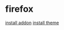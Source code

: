 # firefox
[install addon](https://color.firefox.com/?theme=XQAAAAJIBAAAAAAAAABBqYhm849SCicxcUcPX38oKRicm6da8pG5gi-DrbS7fiEFLUzDsWXWyUHMSkHZ2PpRK_LvZGTF44fp7VjbASbxkoZAmYAwEJIoRnjw8xrOTGV_TjmyI1jBzmpM9P7ysk1XcU5Vim_Fm-lEdd2D1sQPsXAfc40sve8hJpa03nVyTISrAd24KYablp9Ik9r5zzfYPqm5b72jaaDL7LGiK3A_8_HezC_JwkLTo2eTSyvHEAzjYaP2_ANMZNB0PsoaguCUqoCsu_QM0GMUFnrWqaEA2XW2NEp79U7Tg1HZEOA8fM_exc6ehgBxLQyIjI4KfFTa93CVttl_0UKyc9uHjkAKFy-Hz-giDFQbXLSqi01-w5oPHyVXRjjSXntzG63A6wLDomO6MLIZTpDyLgWy_Fzd2CEia2wdJjCK4GXMnlufXGOxIuiYBeryYUGi6nTJH4XdzmMMtpoS1N3yFATzKHC8FS-8DkEcSoXLN7lEAneCuFW0y-NM9H23yUz65A7-6mClQSO3HPmA3JScF32oMyxMR45f7_iOw3v4vFhXGpzTgt_9B1kV)
[install theme]([https://color.firefox.com/?theme=XQAAAAJIBAAAAAAAAABBqYhm849SCicxcUcPX38oKRicm6da8pG5gi-DrbS7fiEFLUzDsWXWyUHMSkHZ2PpRK_LvZGTF44fp7VjbASbxkoZAmYAwEJIoRnjw8xrOTGV_TjmyI1jBzmpM9P7ysk1XcU5Vim_Fm-lEdd2D1sQPsXAfc40sve8hJpa03nVyTISrAd24KYablp9Ik9r5zzfYPqm5b72jaaDL7LGiK3A_8_HezC_JwkLTo2eTSyvHEAzjYaP2_ANMZNB0PsoaguCUqoCsu_QM0GMUFnrWqaEA2XW2NEp79U7Tg1HZEOA8fM_exc6ehgBxLQyIjI4KfFTa93CVttl_0UKyc9uHjkAKFy-Hz-giDFQbXLSqi01-w5oPHyVXRjjSXntzG63A6wLDomO6MLIZTpDyLgWy_Fzd2CEia2wdJjCK4GXMnlufXGOxIuiYBeryYUGi6nTJH4XdzmMMtpoS1N3yFATzKHC8FS-8DkEcSoXLN7lEAneCuFW0y-NM9H23yUz65A7-6mClQSO3HPmA3JScF32oMyxMR45f7_iOw3v4vFhXGpzTgt_9B1kV)
